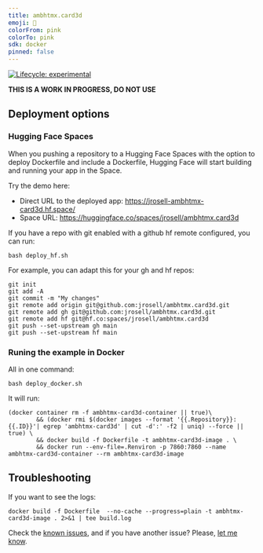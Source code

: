 ```yaml
---
title: ambhtmx.card3d
emoji: 🏃
colorFrom: pink
colorTo: pink
sdk: docker
pinned: false
---
```


<!-- badges: start -->

[![Lifecycle:
experimental](https://img.shields.io/badge/lifecycle-experimental-orange.svg)](https://www.tidyverse.org/lifecycle/#experimental)

<!-- badges: end -->

**THIS IS A WORK IN PROGRESS, DO NOT USE**


## Deployment options


### Hugging Face Spaces

When you pushing a repository to a Hugging Face Spaces with the option to deploy Dockerfile and include a Dockerfile, Hugging Face will start building and running your app in the Space.

Try the demo here: 

* Direct URL to the deployed app: https://jrosell-ambhtmx-card3d.hf.space/
* Space URL: https://huggingface.co/spaces/jrosell/ambhtmx.card3d


If you have a repo with git enabled with a github hf remote configured, you can run:

```
bash deploy_hf.sh
```

For example, you can adapt this for your gh and hf repos:

```
git init
git add -A
git commit -m "My changes"
git remote add origin git@github.com:jrosell/ambhtmx.card3d.git
git remote add gh git@github.com:jrosell/ambhtmx.card3d.git
git remote add hf git@hf.co:spaces/jrosell/ambhtmx.card3d
git push --set-upstream gh main
git push --set-upstream hf main
```


### Runing the example in Docker

All in one command:

```
bash deploy_docker.sh
```

It will run:

```
(docker container rm -f ambhtmx-card3d-container || true)\
		&& (docker rmi $(docker images --format '{{.Repository}}:{{.ID}}'| egrep 'ambhtmx-card3d' | cut -d':' -f2 | uniq) --force || true) \
		&& docker build -f Dockerfile -t ambhtmx-card3d-image . \
		&& docker run --env-file=.Renviron -p 7860:7860 --name ambhtmx-card3d-container --rm ambhtmx-card3d-image
```


## Troubleshooting

If you want to see the logs:

```
docker build -f Dockerfile  --no-cache --progress=plain -t ambhtmx-card3d-image . 2>&1 | tee build.log
```

Check the [known issues](https://github.com/jrosell/ambhtmx/issues), and if you have another issue? Please, [let me know](https://github.com/jrosell/ambhtmx/issues).

